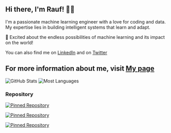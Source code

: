 ## Hi there, I'm Rauf! 👋🏼

I'm a passionate machine learning engineer with a love for coding and data. My expertise lies in building intelligent systems that learn and adapt. 

🚀 Excited about the endless possibilities of machine learning and its impact on the world!

You can also find me on [LinkedIn](https://www.linkedin.com/in/rauf-jatoi-aa44892aa/) and on [Twitter](https://twitter.com/rauf_pokem80776)

For more information about me, visit [My page](https://abdul-rauf.vercel.app/)
---
<!--
![GitHub Stats](https://github-readme-stats.vercel.app/api?username=Raufjatoi&count_private=true&show_icons=true&theme=cobalt&hide=contribs)
![Most used Languages](https://github-readme-stats.vercel.app/api/top-langs/?username=Raufjatoi&layout=compact&theme=cobalt)

![GitHub Stats](https://github-readme-stats.vercel.app/api?username=Raufjatoi&count_private=true&show_icons=true&theme=radical&hide=contribs)
![Most used Languages](https://github-readme-stats.vercel.app/api/top-langs/?username=Raufjatoi&layout=compact&theme=radical)
-->
![GitHub Stats](https://github-readme-stats.vercel.app/api?username=Raufjatoi&count_private=true&show_icons=true&theme=nightowl&hide=contribs)
![Most Languages](https://github-readme-stats.vercel.app/api/top-langs/?username=Raufjatoi&layout=compact&theme=nightowl)




### Repository
<!--
[![Pinned Repository](https://github-readme-stats.vercel.app/api/pin/?username=Raufjatoi&repo=Multi-domain-price-estimator&theme=dark)](https://github.com/Raufjatoi/Multi-domain-price-estimator)

[![Pinned Repository](https://github-readme-stats.vercel.app/api/pin/?username=Raufjatoi&repo=Mini-clyde&theme=dark)](https://github.com/Raufjatoi/Mini-clyde)

[![Pinned Repository](https://github-readme-stats.vercel.app/api/pin/?username=Raufjatoi&repo=Ruf&theme=dark)](https://github.com/Raufjatoi/Ruf)
-->
[![Pinned Repository](https://github-readme-stats.vercel.app/api/pin/?username=Raufjatoi&repo=Multi-domain-price-estimator&theme=nightowl)](https://github.com/Raufjatoi/Multi-domain-price-estimator)

[![Pinned Repository](https://github-readme-stats.vercel.app/api/pin/?username=Raufjatoi&repo=Mini-clyde&theme=nightowl)](https://github.com/Raufjatoi/Mini-clyde)

[![Pinned Repository](https://github-readme-stats.vercel.app/api/pin/?username=Raufjatoi&repo=Ruf&theme=nightowl)](https://github.com/Raufjatoi/Ruf)




